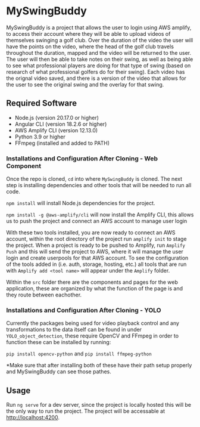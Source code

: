 # MySwingBuddy

MySwingBuddy is a project that allows the user to login using AWS amplify, to access their account where they will be able to upload videos of themselves swinging a golf club. Over the duration of the video the user will have the points on the video, where the head of the golf club travels throughout the duration, mapped and the video will be returned to the user. The user will then be able to take notes on their swing, as well as being able to see what professional players are doing for that type of swing (based on research of what professional golfers do for their swing). Each video has the orignal video saved, and there is a version of the video that allows for the user to see the original swing and the overlay for that swing. 


## Required Software
* Node.js (version 20.17.0 or higher)
* Angular CLI (version 18.2.6 or higher)
* AWS Amplify CLI (version 12.13.0)
* Python 3.9 or higher
* FFmpeg (installed and added to PATH)

### Installations and Configuration After Cloning - Web Component
Once the repo is cloned, `cd` into where `MySwingBuddy` is cloned. The next step is installing dependencies and other tools that will be needed to run all code.

`npm install` will install Node.js dependencies for the project.

`npm install -g @aws-amplify/cli` will now install the Amplify CLI, this allows us to push the project and connect an AWS account to manage user login

With these two tools installed, you are now ready to connect an AWS account, within the root directory of the project run `amplify init` to stage the project. When a project is ready to be pushed to Amplify, run `Amplify Push` and this will send the project to AWS, where it will manage the user login and create userpools for that AWS account. To see the configuration of the tools added in (i.e. auth, storage, hosting, etc.) all tools that are run with `Amplify add <tool name>` will appear under the `Amplify` folder.

Within the `src` folder there are the components and pages for the web application, these are organized by what the function of the page is and they route between eachother.

### Installations and Configuration After Cloning - YOLO
Currently the packages being used for video playback control and any transformations to the data itself can be found in under `YOLO_object_detection`, these require OpenCV and FFmpeg in order to function these can be installed by running:

`pip install opencv-python` and `pip install ffmpeg-python`

*Make sure that after installing both of these have their path setup properly and MySwingBuddy can see those pathes.

## Usage

Run `ng serve` for a dev server, since the project is locally hosted this will be the only way to run the project. The project will be accessable at [http://localhost:4200](http://localhost:4200).